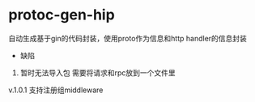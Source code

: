 # protoc-gen-hip
自动生成基于gin的代码封装，使用proto作为信息和http handler的信息封装

- 缺陷
1. 暂时无法导入包 需要将请求和rpc放到一个文件里

v.1.0.1 支持注册组middleware